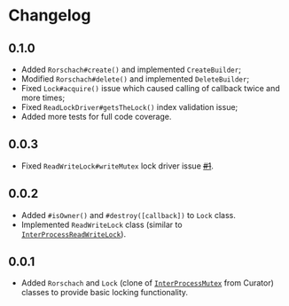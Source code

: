 # Changelog

## 0.1.0

* Added `Rorschach#create()` and implemented `CreateBuilder`;
* Modified `Rorschach#delete()` and implemented `DeleteBuilder`;
* Fixed `Lock#acquire()` issue which caused calling of callback twice and more times;
* Fixed `ReadLockDriver#getsTheLock()` index validation issue;
* Added more tests for full code coverage.

## 0.0.3

* Fixed `ReadWriteLock#writeMutex` lock driver issue <s>[#1](https://github.com/slideme/rorschach/pull/1)</s>.

## 0.0.2

* Added `#isOwner()` and `#destroy([callback])` to `Lock` class.
* Implemented `ReadWriteLock` class (similar to [`InterProcessReadWriteLock`](http://curator.apache.org/curator-recipes/shared-reentrant-read-write-lock.html)).

## 0.0.1

* Added `Rorschach` and `Lock` (clone of [`InterProcessMutex`](http://curator.apache.org/curator-recipes/shared-reentrant-lock.html) from Curator) classes to provide basic locking functionality.
